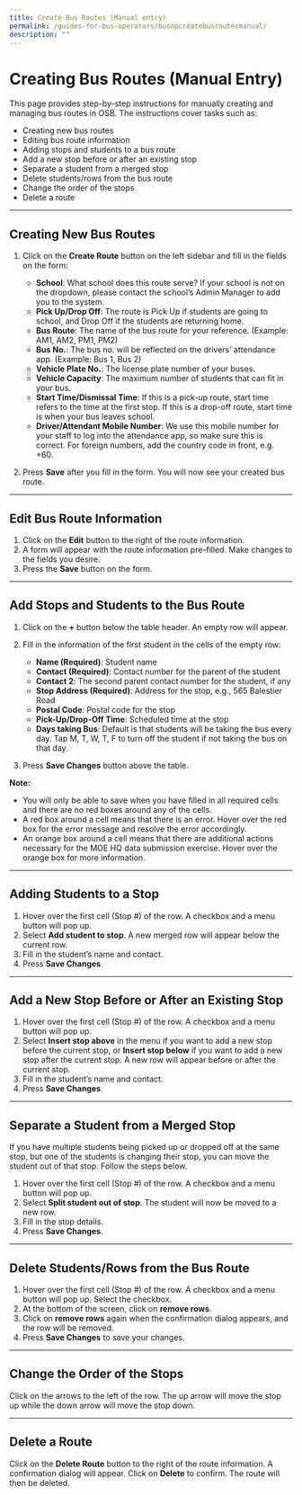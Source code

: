 ```yaml
---
title: Create Bus Routes (Manual entry)
permalink: /guides-for-bus-operators/busopcreatebusroutesmanual/
description: ""
---
```

# Creating Bus Routes (Manual Entry)

This page provides step-by-step instructions for manually creating and managing bus routes in OSB. The instructions cover tasks such as:

- Creating new bus routes
- Editing bus route information
- Adding stops and students to a bus route
- Add a new stop before or after an existing stop
- Separate a student from a merged stop
- Delete students/rows from the bus route
- Change the order of the stops
- Delete a route

---

## Creating New Bus Routes

1. Click on the **Create Route** button on the left sidebar and fill in the fields on the form:

   - **School**: What school does this route serve? If your school is not on the dropdown, please contact the school’s Admin Manager to add you to the system.
   - **Pick Up/Drop Off**: The route is Pick Up if students are going to school, and Drop Off if the students are returning home.
   - **Bus Route**: The name of the bus route for your reference. (Example: AM1, AM2, PM1, PM2)
   - **Bus No.**: The bus no. will be reflected on the drivers’ attendance app. (Example: Bus 1, Bus 2)
   - **Vehicle Plate No.**: The license plate number of your buses.
   - **Vehicle Capacity**: The maximum number of students that can fit in your bus.
   - **Start Time/Dismissal Time**: If this is a pick-up route, start time refers to the time at the first stop. If this is a drop-off route, start time is when your bus leaves school.
   - **Driver/Attendant Mobile Number**: We use this mobile number for your staff to log into the attendance app, so make sure this is correct. For foreign numbers, add the country code in front, e.g. +60.

2. Press **Save** after you fill in the form. You will now see your created bus route.

---

## Edit Bus Route Information

1. Click on the **Edit** button to the right of the route information.
2. A form will appear with the route information pre-filled. Make changes to the fields you desire.
3. Press the **Save** button on the form.

---

## Add Stops and Students to the Bus Route

1. Click on the **+** button below the table header. An empty row will appear.
2. Fill in the information of the first student in the cells of the empty row:

   - **Name (Required)**: Student name
   - **Contact (Required)**: Contact number for the parent of the student
   - **Contact 2**: The second parent contact number for the student, if any
   - **Stop Address (Required)**: Address for the stop, e.g., 565 Balestier Road
   - **Postal Code**: Postal code for the stop
   - **Pick-Up/Drop-Off Time**: Scheduled time at the stop
   - **Days taking Bus**: Default is that students will be taking the bus every day. Tap M, T, W, T, F to turn off the student if not taking the bus on that day.

3. Press **Save Changes** button above the table.

**Note:**

- You will only be able to save when you have filled in all required cells and there are no red boxes around any of the cells.
- A red box around a cell means that there is an error. Hover over the red box for the error message and resolve the error accordingly.
- An orange box around a cell means that there are additional actions necessary for the MOE HQ data submission exercise. Hover over the orange box for more information.

---

## Adding Students to a Stop

1. Hover over the first cell (Stop #) of the row. A checkbox and a menu button will pop up.
2. Select **Add student to stop**. A new merged row will appear below the current row.
3. Fill in the student’s name and contact.
4. Press **Save Changes**.

---

## Add a New Stop Before or After an Existing Stop

1. Hover over the first cell (Stop #) of the row. A checkbox and a menu button will pop up.
2. Select **Insert stop above** in the menu if you want to add a new stop before the current stop, or **Insert stop below** if you want to add a new stop after the current stop. A new row will appear before or after the current stop.
3. Fill in the student’s name and contact.
4. Press **Save Changes**.

---

## Separate a Student from a Merged Stop

If you have multiple students being picked up or dropped off at the same stop, but one of the students is changing their stop, you can move the student out of that stop. Follow the steps below.

1. Hover over the first cell (Stop #) of the row. A checkbox and a menu button will pop up.
2. Select **Split student out of stop**. The student will now be moved to a new row.
3. Fill in the stop details.
4. Press **Save Changes**.

---

## Delete Students/Rows from the Bus Route

1. Hover over the first cell (Stop #) of the row. A checkbox and a menu button will pop up. Select the checkbox.
2. At the bottom of the screen, click on **remove rows**.
3. Click on **remove rows** again when the confirmation dialog appears, and the row will be removed.
4. Press **Save Changes** to save your changes.

---

## Change the Order of the Stops

Click on the arrows to the left of the row. The up arrow will move the stop up while the down arrow will move the stop down.

---

## Delete a Route

Click on the **Delete Route** button to the right of the route information. A confirmation dialog will appear. Click on **Delete** to confirm. The route will then be deleted.
